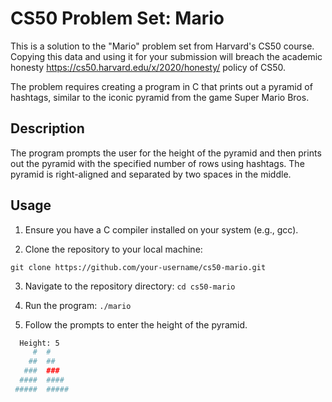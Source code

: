 # CS50 Problem Set: Mario

This is a solution to the "Mario" problem set from Harvard's CS50 course. Copying this data and using it for your submission will breach the academic honesty https://cs50.harvard.edu/x/2020/honesty/ policy of CS50.

The problem requires creating a program in C that prints out a pyramid of hashtags, similar to the iconic pyramid from the game Super Mario Bros.

## Description

The program prompts the user for the height of the pyramid and then prints out the pyramid with the specified number of rows using hashtags. The pyramid is right-aligned and separated by two spaces in the middle.

## Usage

1. Ensure you have a C compiler installed on your system (e.g., gcc).

2. Clone the repository to your local machine:

  `git clone https://github.com/your-username/cs50-mario.git`

3. Navigate to the repository directory:
  `cd cs50-mario`

4. Run the program:
   `./mario`

5. Follow the prompts to enter the height of the pyramid.
 ```bash
   Height: 5
      #  #
     ##  ##
    ###  ###
   ####  ####
  #####  #####

